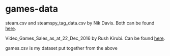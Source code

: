 # games-data
steam.csv and steamspy_tag_data.csv by Nik Davis. Both can be found [here](https://www.kaggle.com/nikdavis/steam-store-games).

Video_Games_Sales_as_at_22_Dec_2016 by Rush Kirubi. Can be found [here](https://www.kaggle.com/rush4ratio/video-game-sales-with-ratings).

games.csv is my dataset put together from the above
